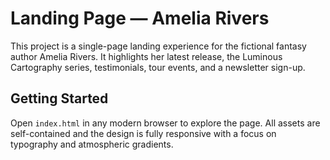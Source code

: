 # Landing Page &mdash; Amelia Rivers

This project is a single-page landing experience for the fictional fantasy author Amelia Rivers. It highlights her latest release, the Luminous Cartography series, testimonials, tour events, and a newsletter sign-up.

## Getting Started

Open `index.html` in any modern browser to explore the page. All assets are self-contained and the design is fully responsive with a focus on typography and atmospheric gradients.
